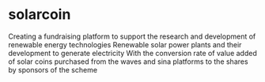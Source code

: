 # solarcoin
Creating a fundraising platform to support the research and development of renewable energy technologies Renewable solar power plants and their development to generate electricity With the conversion rate of value added of solar coins purchased from the waves and sina platforms to the shares by sponsors of the scheme

